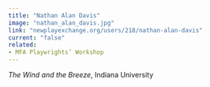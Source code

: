 ```yaml
---
title: "Nathan Alan Davis"
image: "nathan_alan_davis.jpg"
link: "newplayexchange.org/users/218/nathan-alan-davis"
current: "false"
related:
- MFA Playwrights’ Workshop
---
```


*The Wind and the Breeze*, Indiana University

